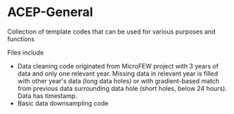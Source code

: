 # ACEP-General
Collection of template codes that can be used for various purposes and functions 

Files include
* Data cleaning code originated from MicroFEW project with 3 years of data and only one relevant year. Missing data in relevant year is filled with other year's data (long data holes) or with gradient-based match from previous data surrounding data hole (short holes, below 24 hours). Data has timestamp.
* Basic data downsampling code 
